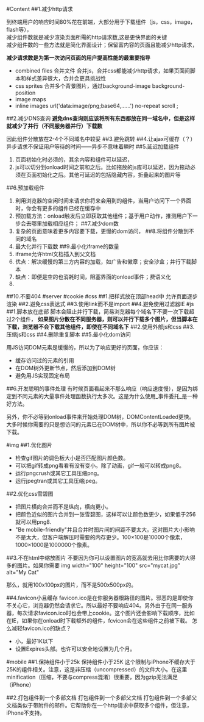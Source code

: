 #Content
##1.减少http请求

到终端用户的响应时间80%花在前端，大部分用于下载组件（js，css，image，flash等），
<br>减少组件数就是减少渲染页面所需的http请求数,这是更快界面的关键
<br>减少组件数的一些方法就是简化界面设计；保留富内容的页面且能减少http请求，

**减少请求数是为第一次访问页面的用户提高性能的最重要指导**

* combined files 合并文件 合并js，合并css都能减少http请求，如果页面间脚本和样式差异很大，合并会更具挑战性
* css sprites 合并多个背景图片，通过background-image background-position
* image maps 
* inline images url('data:image/png;base64,......') no-repeat scroll ;

##2.减少DNS查询
**避免dns查询则应该将所有东西都放在同一域名中，但是这样就减少了并行（不同服务器并行）下载数**

因此组件分散放在2-4个不同域名中较妥
##3.避免跳转
##4.让ajax可缓存（？）
异步请求不保证用户等待的时间——异步不意味着瞬时
##5.延迟加载组件


1. 页面初始化时必须的，其余内容和组件可以延迟，
2. js可以切分到onload时间之前和之后。比如拖放的js库可以延迟，因为拖动必须在页面初始化之后。其他可延迟的包括隐藏内容，折叠起来的图片等
 
##6.预加载组件
1. 利用浏览器的空闲时间来请求你将来会用到的组件，当用户访问下一个界面时，你会有更多的组件已经在缓存中
2. 预加载方法：onload触发后立即获取其他组件；基于用户动作，推测用户下一步会去哪里加载相应组件；
##7.减少dom数
1. 复杂的页面意味着更多内容要下载，更慢的dom访问，
##8.将组件分散到不同的域名
1. 最大化并行下载数
##9.最小化iframe的数量
1. iframe允许html文档插入到父文档
2. 优点：解决缓慢的第三方内容的加载，如广告和徽章；安全沙盒；并行下载脚本
3. 缺点：即便是空的也消耗时间，阻塞界面的onload事件；费语义化
4. 
##10.不要404
#server
#cookie
#css
##1.把样式放在顶部head中
允许页面逐步渲染
##2.避免css表达式
##3.使用link而不是import
##4.避免使用过滤器IE
#js
##1.脚本放在底部
脚本会阻止并行下载，简易浏览器每个域名下不要一次下载超过2个组件，
**如果图片分散在不同服务器，则可以并行下载多个图片，但当脚本在下载，浏览器不会下载其他组件，即使在不同域名下**
##2.使用外部js和css
##3.压缩js和css
##4.删除重复脚本
##5.最小化dom访问

用JS访问DOM元素是缓慢的，所以为了响应更好的页面，你应该：

* 缓存访问过的元素的引用
* 在DOM树外更新节点，然后添加到DOM树
* 避免用JS实现固定布局


##6.开发聪明的事件处理
有时候页面看起来不那么响应（响应速度慢），是因为绑定到不同元素的大量事件处理函数执行太多次。这是为什么使用_事件委托_是一种好方法。

另外，你不必等到onload事件来开始处理DOM树，DOMContentLoaded更快。大多时候你需要的只是想访问的元素已在DOM树中，所以你不必等到所有图片被下载。

#img
##1.优化图片

* 检查gif图片的调色板大小是否匹配图片颜色数。
* 可以把gif转成png看看有没有变小。除了动画，gif一般可以转成png8。
* 运行pngcrush或其它工具压缩png。
* 运行jpegtran或其它工具压缩jpeg。


##2.优化css雪碧图


* 把图片横向合并而不是纵向，横向更小。
* 把颜色近似的图片合并到一张雪碧图，这样可以让颜色数更少，如果低于256就可以用png8.
* "Be mobile-friendly"并且合并时图片间的间距不要太大。这对图片大小影响不是太大，但客户端解压时需要的内存更少。100×100是10000个像素，1000×1000是1000000个像素。

##3.不在html中缩放图片
不要因为你可以设置图片的宽高就去用比你需要的大得多的图片。如果你需要
	img width="100" height="100" src="mycat.jpg" alt="My Cat" 

那么，就用100x100px的图片，而不是500x500px的。

##4.favicon小且缓存
favicon.ico是在你服务器根路径的图片。邪恶的是即使你不关心它，浏览器仍然会请求它。所以最好不要响应404。另外由于在同一服务器，每次请求favicon.ico时也会带上cookie。这个图片还会影响下载顺序，比如在IE，如果你在onload时下载额外的组件，fcvicon会在这些组件之前被下载。
怎么减轻favicon.ico的缺点？

* 小，最好1K以下
* 设置Expires头部。也许可以安全地设置为几个月。


#mobile
##1.保持组件小于25k
保持组件小于25K
这个限制与iPhone不缓存大于25K的组件相关。注意，这是非压缩（uncompressed）的文件大小。在这里minification（压缩，不要与compress混淆）很重要，因为gzip无法满足（iPhone）

##2.打包组件到一个多部文档
打包组件到一个多部父文档
打包组件到一个多部父文档类似于带附件的邮件。它帮助你在一个http请求中获取多个组件，但注意，iPhone不支持。

